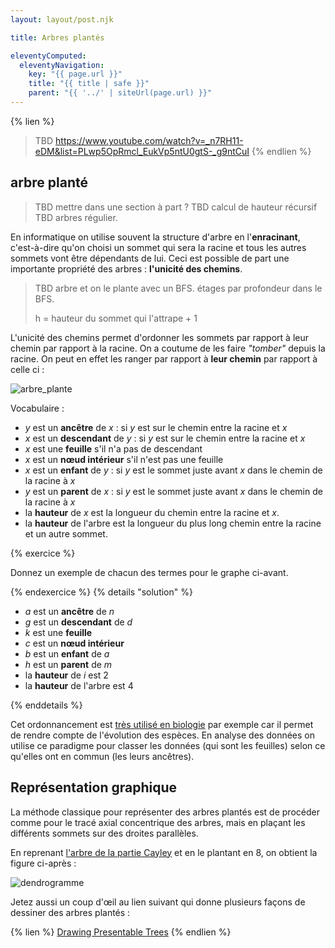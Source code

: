 ```yaml
---
layout: layout/post.njk

title: Arbres plantés

eleventyComputed:
  eleventyNavigation:
    key: "{{ page.url }}"
    title: "{{ title | safe }}"
    parent: "{{ '../' | siteUrl(page.url) }}"
---
```


{% lien %}

> TBD <https://www.youtube.com/watch?v=_n7RH11-eDM&list=PLwp5OpRmcl_EukVp5ntU0gtS-_g9ntCuI>
{% endlien %}

## arbre planté

> TBD mettre dans une section à part ?
> TBD calcul de hauteur récursif
> TBD arbres régulier.

En informatique on utilise souvent la structure d'arbre en l'**enracinant**, c'est-à-dire qu'on choisi un sommet qui sera la racine et tous les autres sommets vont être dépendants de lui. Ceci est possible de part une importante propriété des arbres : **l'unicité des chemins**.


> TBD arbre et on le plante avec un BFS. étages par profondeur dans le BFS.
>
> h = hauteur du sommet qui l'attrape + 1

L'unicité des chemins permet d'ordonner les sommets par rapport à leur chemin par rapport à la racine. On a coutume de les faire _"tomber"_ depuis la racine. On peut en effet les ranger par rapport à **leur chemin** par rapport à celle ci :

![arbre_plante](./arbre_plante.png)

Vocabulaire :

- $y$ est un **ancêtre** de $x$ : si $y$ est sur le chemin entre la racine et $x$
- $x$ est un **descendant** de $y$ : si $y$ est sur le chemin entre la racine et $x$
- $x$ est une **feuille** s'il n'a pas de descendant
- $x$ est un **nœud intérieur** s'il n'est pas une feuille
- $x$ est un **enfant** de $y$ : si $y$ est le sommet juste avant $x$ dans le chemin de la racine à $x$
- $y$ est un **parent** de $x$ : si $y$ est le sommet juste avant $x$ dans le chemin de la racine à $x$
- la **hauteur** de $x$ est la longueur du chemin entre la racine et $x$.
- la **hauteur** de l'arbre est la longueur du plus long chemin entre la racine et un autre sommet.

{% exercice %}

Donnez un exemple de chacun des termes pour le graphe ci-avant.

{% endexercice %}
{% details "solution" %}

- $a$ est un **ancêtre** de $n$
- $g$ est un **descendant** de $d$
- $k$ est une **feuille**
- $c$ est un **nœud intérieur**
- $b$ est un **enfant** de $a$
- $h$ est un **parent** de $m$
- la **hauteur** de $i$ est 2
- la **hauteur** de l'arbre est 4

{% enddetails %}

Cet ordonnancement est [très utilisé en biologie](https://fr.wikipedia.org/wiki/Arbre_phylog%C3%A9n%C3%A9tique) par exemple car il permet de rendre compte de l'évolution des espèces. En analyse des données on utilise ce paradigme pour classer les données (qui sont les feuilles) selon ce qu'elles ont en commun (les leurs ancêtres).

## Représentation graphique

La méthode classique pour représenter des arbres plantés est de procéder comme pour le tracé axial concentrique des arbres, mais en plaçant les différents sommets sur des droites parallèles.

En reprenant [l'arbre de la partie Cayley](../cayley/arbre-prufer-1.png) et en le plantant en 8, on obtient la figure ci-après :

![dendrogramme](./dendrogramme.png)

Jetez aussi un coup d'œil au lien suivant qui donne plusieurs façons de dessiner des arbres plantés :

{% lien %}
[Drawing Presentable Trees](https://llimllib.github.io/pymag-trees/)
{% endlien %}
